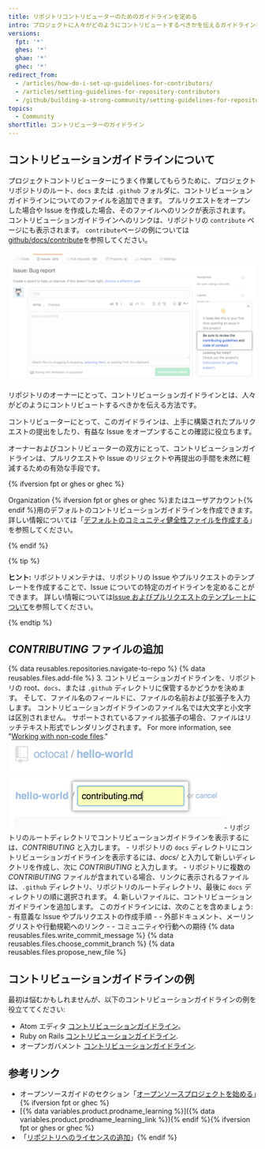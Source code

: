 ```yaml
---
title: リポジトリコントリビューターのためのガイドラインを定める
intro: プロジェクトに人々がどのようにコントリビュートするべきかを伝えるガイドラインを作成できます。
versions:
  fpt: '*'
  ghes: '*'
  ghae: '*'
  ghec: '*'
redirect_from:
  - /articles/how-do-i-set-up-guidelines-for-contributors/
  - /articles/setting-guidelines-for-repository-contributors
  - /github/building-a-strong-community/setting-guidelines-for-repository-contributors
topics:
  - Community
shortTitle: コントリビューターのガイドライン
---
```


## コントリビューションガイドラインについて
プロジェクトコントリビューターにうまく作業してもらうために、プロジェクトリポジトリのルート、`docs` または `.github` フォルダに、コントリビューションガイドラインについてのファイルを追加できます。 プルリクエストをオープンした場合や Issue を作成した場合、そのファイルへのリンクが表示されます。 コントリビューションガイドラインへのリンクは、リポジトリの `contribute` ページにも表示されます。 `contribute`ページの例については[github/docs/contribute](https://github.com/github/docs/contribute)を参照してください。

![contributing-guidelines](/assets/images/help/pull_requests/contributing-guidelines.png)

リポジトリのオーナーにとって、コントリビューションガイドラインとは、人々がどのようにコントリビュートするべきかを伝える方法です。

コントリビューターにとって、このガイドラインは、上手に構築されたプルリクエストの提出をしたり、有益な Issue をオープンすることの確認に役立ちます。

オーナーおよびコントリビューターの双方にとって、コントリビューションガイドラインは、プルリクエストや Issue のリジェクトや再提出の手間を未然に軽減するための有効な手段です。

{% ifversion fpt or ghes or ghec %}

Organization {% ifversion fpt or ghes or ghec %}またはユーザアカウント{% endif %}用のデフォルトのコントリビューションガイドラインを作成できます。 詳しい情報については「[デフォルトのコミュニティ健全性ファイルを作成する](//communities/setting-up-your-project-for-healthy-contributions/creating-a-default-community-health-file)」を参照してください。

{% endif %}

{% tip %}

**ヒント:** リポジトリメンテナは、リポジトリの Issue やプルリクエストのテンプレートを作成することで、Issue についての特定のガイドラインを定めることができます。 詳しい情報については[Issue およびプルリクエストのテンプレートについて](/articles/about-issue-and-pull-request-templates)を参照してください。

{% endtip %}

## *CONTRIBUTING* ファイルの追加

{% data reusables.repositories.navigate-to-repo %}
{% data reusables.files.add-file %}
3. コントリビューションガイドラインを、リポジトリの root、`docs`、または `.github` ディレクトリに保管するかどうかを決めます。 そして、ファイル名のフィールドに、ファイルの名前および拡張子を入力します。 コントリビューションガイドラインのファイル名では大文字と小文字は区別されません。 サポートされているファイル拡張子の場合、ファイルはリッチテキスト形式でレンダリングされます。 For more information, see "[Working with non-code files](/repositories/working-with-files/using-files/working-with-non-code-files#rendering-differences-in-prose-documents)." ![新しいファイルの名前](/assets/images/help/repository/new-file-name.png)
    - リポジトリのルートディレクトリでコントリビューションガイドラインを表示するには、*CONTRIBUTING* と入力します。
    - リポジトリの `docs` ディレクトリにコントリビューションガイドラインを表示するには、*docs/* と入力して新しいディレクトリを作成し、次に *CONTRIBUTING* と入力します。
    - リポジトリに複数の *CONTRIBUTING* ファイルが含まれている場合、リンクに表示されるファイルは、`.github` ディレクトリ、リポジトリのルートディレクトリ、最後に `docs` ディレクトリの順に選択されます。
4. 新しいファイルに、コントリビューションガイドラインを追加します。 このガイドラインには、次のことを含めましょう:
    - 有意義な Issue やプルリクエストの作成手順
    - - 外部ドキュメント、メーリングリストや行動規範へのリンク
    - - コミュニティや行動への期待
{% data reusables.files.write_commit_message %}
{% data reusables.files.choose_commit_branch %}
{% data reusables.files.propose_new_file %}

## コントリビューションガイドラインの例

最初は悩むかもしれませんが、以下のコントリビューションガイドラインの例を役立ててください:

- Atom エディタ [コントリビューションガイドライン](https://github.com/atom/atom/blob/master/CONTRIBUTING.md)。
- Ruby on Rails [コントリビューションガイドライン](https://github.com/rails/rails/blob/master/CONTRIBUTING.md).
- オープンガバメント [コントリビューションガイドライン](https://github.com/opengovernment/opengovernment/blob/master/CONTRIBUTING.md).

## 参考リンク
- オープンソースガイドのセクション「[オープンソースプロジェクトを始める](https://opensource.guide/starting-a-project/)」{% ifversion fpt or ghec %}
- [{% data variables.product.prodname_learning %}]({% data variables.product.prodname_learning_link %}){% endif %}{% ifversion fpt or ghes or ghec %}
- 「[リポジトリへのライセンスの追加](/articles/adding-a-license-to-a-repository)」{% endif %}
